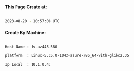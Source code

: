 
   
#### This Page Create at:

```bash

2023-08-20 - 10:57:08 UTC

```

#### Create By Machine:

```bash

Host Name : fv-az445-580

platform  : Linux-5.15.0-1042-azure-x86_64-with-glibc2.35

Ip Local  : 10.1.0.47

```

